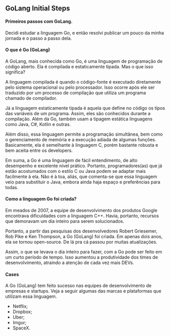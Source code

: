 ## GoLang Initial Steps
#### Primeiros passos com GoLang.

<p>Decidi estudar a linguagem Go, e então resolvi publicar um pouco da minha jornada e o passo a passo dela.</p>

#### O que é Go (GoLang) 
<p>A GoLang, mais conhecida como Go, é uma linguagem de programação de código aberto. Ela é compilada e estaticamente tipada. Mas o que isso significa?</p>

<p>A linguagem compilada é quando o código-fonte é executado diretamente pelo sistema operacional ou pelo processador. Isso ocorre após ele ser traduzido por um processo de compilação que utiliza um programa chamado de compilador.</p>

<p>Já a linguagem estaticamente tipada é aquela que define no código os tipos das variáveis de um programa. Assim, eles são conhecidos durante a compilação. Além da Go, também usam a tipagem estática linguagens como Java, C#, Kotlin e outras.</p> 

<p>Além disso, essa linguagem permite a programação simultânea, bem como o gerenciamento de memória e a execução adiada de algumas funções. Basicamente, ela é semelhante à linguagem C, porém bastante robusta e bem aceita entre os developers.</p>

<p>Em suma, a Go é uma linguagem de fácil entendimento, de alto desempenho e excelente nível prático. Portanto, programadores(as) que já estão acostumados com o estilo C ou Java podem se adaptar mais facilmente à ela. Não é à toa, aliás, que comenta-se que essa linguagem veio para substituir o Java, embora ainda haja espaço e preferências para todas.</p>

#### Como a linguagem Go foi criada? 
<p>Em meados de 2007, a equipe de desenvolvimento dos produtos Google encontrava dificuldades com a linguagem C++. Havia, portanto, recursos que demoravam um dia inteiro para serem solucionados.</p>

<p>Portanto, a partir das pesquisas dos desenvolvedores Robert Griesemer, Rob Pike e Ken Thompson, a Go (GoLang) foi criada. Em apenas dois anos, ela se tornou open-source. De lá pra cá passou por muitas atualizações.</p> 

<p>Assim, o que se levava o dia inteiro para fazer, com a Go pode ser feito em um curto período de tempo. Isso aumentou a produtividade dos times de desenvolvimento, atraindo a atenção de cada vez mais DEVs.</p>

#### Cases

<p>A Go (GoLang) tem feito sucesso nas equipes de desenvolvimento de empresas e startups. Veja a seguir algumas das marcas e plataformas que utilizam essa linguagem.</p>

- Netflix; 
- Dropbox;
- Uber;
- Imgur;
- SpaceX.
